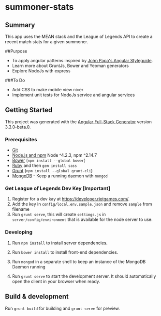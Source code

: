 # summoner-stats

## Summary
This app uses the MEAN stack and the League of Legends API to create a recent match stats for a given summoner.

##Purpose
- To apply angular patterns inspired by [John Papa's Angular Styleguide](https://github.com/johnpapa/angular-styleguide/blob/master/a1/README.md).
- Learn more about GruntJs, Bower and Yeoman generators
- Explore NodeJs with express

###To Do
- Add CSS to make mobile view nicer
- Implement unit tests for NodeJs service and angular services


## Getting Started

This project was generated with the [Angular Full-Stack Generator](https://github.com/DaftMonk/generator-angular-fullstack) version 3.3.0-beta.0.

### Prerequisites

- [Git](https://git-scm.com/)
- [Node.js and npm](nodejs.org) Node ^4.2.3, npm ^2.14.7
- [Bower](bower.io) (`npm install --global bower`)
- [Ruby](https://www.ruby-lang.org) and then `gem install sass`
- [Grunt](http://gruntjs.com/) (`npm install --global grunt-cli`)
- [MongoDB](https://www.mongodb.org/) - Keep a running daemon with `mongod`

### Get League of Legends Dev Key [Important]

1. Register for a dev kay at https://developer.riotgames.com/.
2. Add the key in `config/local.env.sample.json` and remove `sample` from filename
3. Run `grunt serve`, this will create `settings.js` in `server/config/environment` that is available for the node server to use.

### Developing

1. Run `npm install` to install server dependencies.

2. Run `bower install` to install front-end dependencies.

3. Run `mongod` in a separate shell to keep an instance of the MongoDB Daemon running

4. Run `grunt serve` to start the development server. It should automatically open the client in your browser when ready.


## Build & development

Run `grunt build` for building and `grunt serve` for preview.

<!-- ## Testing

Running `npm test` will run the unit tests with karma. -->

